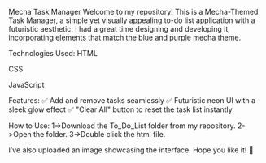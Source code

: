 Mecha Task Manager
Welcome to my repository! This is a Mecha-Themed Task Manager, a simple yet visually appealing to-do list application with a futuristic aesthetic. I had a great time designing and developing it, incorporating elements that match the blue and purple mecha theme.

Technologies Used:
HTML

CSS

JavaScript

Features:
✅ Add and remove tasks seamlessly
✅ Futuristic neon UI with a sleek glow effect
✅ "Clear All" button to reset the task list instantly

How to Use:
1->Download the To_Do_List folder from my repository.
2->Open the folder.
3->Double click the html file.

I’ve also uploaded an image showcasing the interface. Hope you like it! 🚀

